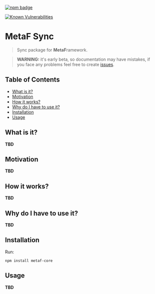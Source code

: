 [npm-badge-png]: https://nodei.co/npm/metaf-sync.png?downloads=true&downloadRank=true&stars=true
[package-url]: https://npmjs.com/package/metaf-sync

[![npm badge][npm-badge-png]][package-url]

[![Known Vulnerabilities](https://snyk.io/test/npm/metaf-core/badge.svg)](https://snyk.io/test/npm/metaf-sync)


# MetaF Sync
> Sync package for **MetaF**ramework.

> **WARNING:** it's early beta, so documentation may have mistakes, if you face any problems feel free to create [issues](https://github.com/Igmat/metaf/issues).

## Table of Contents
<!-- START doctoc generated TOC please keep comment here to allow auto update -->
<!-- DON'T EDIT THIS SECTION, INSTEAD RE-RUN doctoc TO UPDATE -->


- [What is it?](#what-is-it)
- [Motivation](#motivation)
- [How it works?](#how-it-works)
- [Why do I have to use it?](#why-do-i-have-to-use-it)
- [Installation](#installation)
- [Usage](#usage)

<!-- END doctoc generated TOC please keep comment here to allow auto update -->

## What is it?
**TBD**

## Motivation
**TBD**

## How it works?
**TBD**

## Why do I have to use it?
**TBD**

## Installation
Run:
```
npm install metaf-core
```

## Usage
**TBD**
